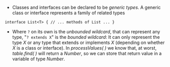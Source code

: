 - Classes and interfaces can be declared to be *generic types*. A generic class or interface represents a family of related types

`interface List<T> {
	// ... methods of List ...
}`

- Where `?` on its own is the *unbounded wildcard*, that can represent any type, "`? extends X`" is the *bounded wildcard*: It can only represent the type *X* or any type that extends or implements *X* (depending on whether *X* is a class or interface). In *processValues( )* we know that, at worst, *table.find( )* will return a *Number*, so we can store that return value in a variable of type *Number*.
